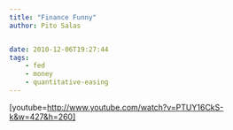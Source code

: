 ```yaml
---
title: "Finance Funny"
author: Pito Salas


date: 2010-12-06T19:27:44
tags:
    - fed
    - money
    - quantitative-easing
---
```




[youtube=http://www.youtube.com/watch?v=PTUY16CkS-k&w=427&h=260]


